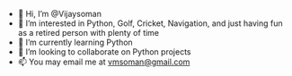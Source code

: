 - 👋 Hi, I’m @Vijaysoman
- 👀 I’m interested in Python, Golf, Cricket, Navigation, and just having fun as a retired person with plenty of time
- 🌱 I’m currently learning Python
- 💞️ I’m looking to collaborate on Python projects
- 📫 You may email me at vmsoman@gmail.com

<!---
Vijaysoman/Vijaysoman is a ✨ special ✨ repository because its `README.md` (this file) appears on your GitHub profile.
You can click the Preview link to take a look at your changes.
--->
